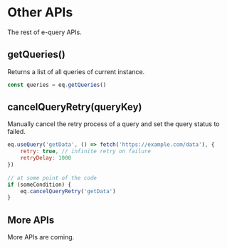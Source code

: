 # Other APIs

The rest of e-query APIs.


## getQueries()

Returns a list of all queries of current instance.

```js
const queries = eq.getQueries()
```

## cancelQueryRetry(queryKey)

Manually cancel the retry process of a query and set the query status to failed.

```js
eq.useQuery('getData', () => fetch('https://example.com/data'), {
    retry: true, // infinite retry on failure
    retryDelay: 1000
})
     
// at some point of the code
if (someCondition) {
    eq.cancelQueryRetry('getData')
}
```

## More APIs

More APIs are coming.
